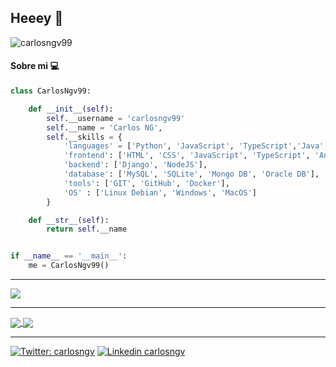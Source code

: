 ## Heeey 🐍


![carlosngv99](https://komarev.com/ghpvc/?username=carlosngv)



#### Sobre mi 💻



```python
class CarlosNgv99:

    def __init__(self):
        self.__username = 'carlosngv99'
        self.__name = 'Carlos NG',
        self.__skills = {
            'languages' = ['Python', 'JavaScript', 'TypeScript','Java', 'C#', 'C++', 'Go'],
            'frontend': ['HTML', 'CSS', 'JavaScript', 'TypeScript', 'Angular', 'Boostrap'],
            'backend': ['Django', 'NodeJS'],
            'database': ['MySQL', 'SQLite', 'Mongo DB', 'Oracle DB'],
            'tools': ['GIT', 'GitHub', 'Docker'],
            'OS' : ['Linux Debian', 'Windows', 'MacOS']
        }

    def __str__(self):
        return self.__name


if __name__ == '__main__':
    me = CarlosNgv99()

```
---
 
 <img align="center" src="https://github-readme-stats.vercel.app/api/top-langs/?username=carlosngv&layout=compact">

---
 

<a href="https://github.com/carlosngv/EjeDelMundo-API">
  <img align="center" src="https://github-readme-stats.vercel.app/api/pin/?username=carlosngv&repo=EjeDelMundo-API" />
</a>
<a href="https://github.com/carlosngv/chat-nodejs-angular">
  <img align="center" src="https://github-readme-stats.vercel.app/api/pin/?username=carlosngv&repo=chat-nodejs-angular" />
</a>


---

[![Twitter: carlosngv](https://img.shields.io/badge/twitter-%231DA1F2.svg?&style=for-the-badge&logo=twitter&logoColor=white)](https://twitter.com/carlosngv)
[![Linkedin carlosngv](https://img.shields.io/badge/linkedin-%230077B5.svg?&style=for-the-badge&logo=linkedin&logoColor=white)](https://www.linkedin.com/in/carlosngv99/)
